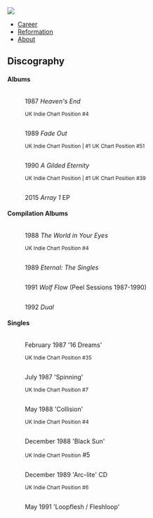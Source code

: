 <img src="https://upload.wikimedia.org/wikipedia/commons/thumb/f/f1/Loop_%281989%29.jpg/559px-Loop_%281989%29.jpg">

<ul class="nav">
 <li><a href="career">	Career</a></li>
 <li><a href="reformation">	Reformation</a></li>
 <li><a href="index">	About</a></li>
 </ul>

<h2>Discography</h2>

<h4>Albums</h4>


<figure>
 <img href="#">
 <p>1987	<i>Heaven's End</i></p>	
 <p><small>UK Indie Chart Position #4</small></p>	
</figure>
<figure>
 <img href="#">
<p>1989	<i>Fade Out</i></p>
 <p><small>UK Indie Chart Position | #1	UK Chart Position #51</small></p>
</figure>
<figure>
 <img href="#">
<p>1990	<i>A Gilded Eternity</i></p>	
 <p><small>UK Indie Chart Position | #1	UK Chart Position #39</small></p>
</figure>
<figure>
 <img href="#">
 <p>2015	<i>Array 1</i> EP</p>	
</figure>

<h4>Compilation Albums</h4>

<figure>
<img href="#">
<p>1988	<i>The World in Your Eyes</i></p> 
 <p><small>UK Indie Chart Position	#4</small></p>
</figure>

<figure>
<img href="#">
 <p>1989	<i>Eternal: The Singles</i></p> 	
</figure>

<figure>
<img href="#">
 <p>1991	<i>Wolf Flow</i> (Peel Sessions 1987-1990)</p>	
</figure>

<figure>
<img href="#">
 <p>1992	<i>Dual</i></p>
</figure>

<h4>Singles</h4>

<figure>
<img href="#">
<figcaption class="figure__caption">
 <p>February	1987	'16 Dreams'</p>
 <p><small>UK Indie Chart Position #35</small></p>
</figcaption>
</figure>

<figure>
<img href="#">
 <p>July	1987	'Spinning'</p>	
 <p><small>UK Indie Chart Position #7</small></p>
</figure>

<figure>
<img href="#">
 <p>May	1988	'Collision'</p>	
 <p><small>UK Indie Chart Position #4</small></p>
</figure>

<figure>
<img href="#">
 <p>December	1988	'Black Sun'<p>	
 <p><small>UK Indie Chart Position</small> #5</p>
</figure>

<figure>
<img href="#">
 <p>December	1989	'Arc-lite'	CD</p>	
<p><small>UK Indie Chart Position #6</small></p>
</figure>

<figure>
<img href="#">
 <p>May	1991	'Loopflesh / Fleshloop'</p>	
</figure>

